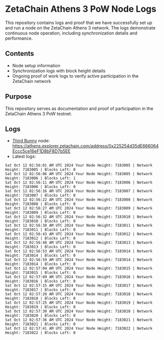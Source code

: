 # ZetaChain Athens 3 PoW Node Logs
This repository contains logs and proof that we have successfully set up and run a node on the ZetaChain Athens 3 network. The logs demonstrate continuous node operation, including synchronization details and performance.

## Contents
- Node setup information
- Synchronization logs with block height details
- Ongoing proof of work logs to verify active participation in the ZetaChain network

## Purpose
This repository serves as documentation and proof of participation in the ZetaChain Athens 3 PoW testnet.

## Logs

- [Third Bunny](https://thirdbunny.xyz/) node: https://athens.explorer.zetachain.com/address/0x225254d35dE666064Eccc5ce16eF1D8bF8D7b5EE
- Latest logs:
```
Sat Oct 12 02:56:01 AM UTC 2024 Your Node Height: 7183005 | Network Height: 7183005 | Blocks Left: 0
Sat Oct 12 02:56:06 AM UTC 2024 Your Node Height: 7183005 | Network Height: 7183006 | Blocks Left: 1
Sat Oct 12 02:56:11 AM UTC 2024 Your Node Height: 7183006 | Network Height: 7183006 | Blocks Left: 0
Sat Oct 12 02:56:16 AM UTC 2024 Your Node Height: 7183007 | Network Height: 7183007 | Blocks Left: 0
Sat Oct 12 02:56:22 AM UTC 2024 Your Node Height: 7183008 | Network Height: 7183008 | Blocks Left: 0
Sat Oct 12 02:56:27 AM UTC 2024 Your Node Height: 7183009 | Network Height: 7183009 | Blocks Left: 0
Sat Oct 12 02:56:32 AM UTC 2024 Your Node Height: 7183010 | Network Height: 7183010 | Blocks Left: 0
Sat Oct 12 02:56:38 AM UTC 2024 Your Node Height: 7183011 | Network Height: 7183011 | Blocks Left: 0
Sat Oct 12 02:56:43 AM UTC 2024 Your Node Height: 7183012 | Network Height: 7183012 | Blocks Left: 0
Sat Oct 12 02:56:48 AM UTC 2024 Your Node Height: 7183013 | Network Height: 7183013 | Blocks Left: 0
Sat Oct 12 02:56:53 AM UTC 2024 Your Node Height: 7183014 | Network Height: 7183014 | Blocks Left: 0
Sat Oct 12 02:56:59 AM UTC 2024 Your Node Height: 7183014 | Network Height: 7183014 | Blocks Left: 0
Sat Oct 12 02:57:04 AM UTC 2024 Your Node Height: 7183015 | Network Height: 7183015 | Blocks Left: 0
Sat Oct 12 02:57:09 AM UTC 2024 Your Node Height: 7183016 | Network Height: 7183016 | Blocks Left: 0
Sat Oct 12 02:57:15 AM UTC 2024 Your Node Height: 7183017 | Network Height: 7183017 | Blocks Left: 0
Sat Oct 12 02:57:20 AM UTC 2024 Your Node Height: 7183018 | Network Height: 7183018 | Blocks Left: 0
Sat Oct 12 02:57:25 AM UTC 2024 Your Node Height: 7183019 | Network Height: 7183019 | Blocks Left: 0
Sat Oct 12 02:57:30 AM UTC 2024 Your Node Height: 7183020 | Network Height: 7183020 | Blocks Left: 0
Sat Oct 12 02:57:36 AM UTC 2024 Your Node Height: 7183021 | Network Height: 7183021 | Blocks Left: 0
Sat Oct 12 02:57:41 AM UTC 2024 Your Node Height: 7183022 | Network Height: 7183022 | Blocks Left: 0
```
